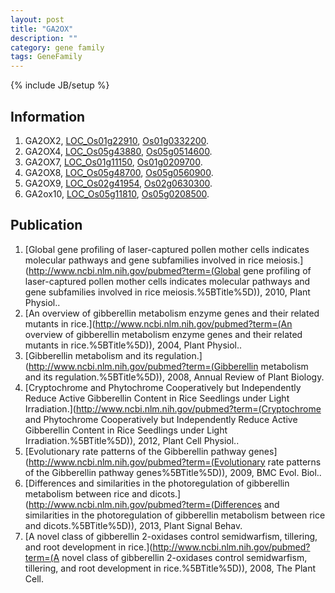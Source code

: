 ```yaml
---
layout: post
title: "GA2OX"
description: ""
category: gene family
tags: GeneFamily
---
```

{% include JB/setup %}

## Information
1. GA2OX2, [LOC_Os01g22910](http://rice.plantbiology.msu.edu/cgi-bin/ORF_infopage.cgi?orf=LOC_Os01g22910), [Os01g0332200](http://rapdb.dna.affrc.go.jp/viewer/gbrowse_details/irgsp1?name=Os01g0332200).
2. GA2OX4, [LOC_Os05g43880](http://rice.plantbiology.msu.edu/cgi-bin/ORF_infopage.cgi?orf=LOC_Os05g43880), [Os05g0514600](http://rapdb.dna.affrc.go.jp/viewer/gbrowse_details/irgsp1?name=Os05g0514600).
3. GA2OX7, [LOC_Os01g11150](http://rice.plantbiology.msu.edu/cgi-bin/ORF_infopage.cgi?orf=LOC_Os01g11150), [Os01g0209700](http://rapdb.dna.affrc.go.jp/viewer/gbrowse_details/irgsp1?name=Os01g0209700).
4. GA2OX8, [LOC_Os05g48700](http://rice.plantbiology.msu.edu/cgi-bin/ORF_infopage.cgi?orf=LOC_Os05g48700), [Os05g0560900](http://rapdb.dna.affrc.go.jp/viewer/gbrowse_details/irgsp1?name=Os05g0560900).
5. GA2OX9, [LOC_Os02g41954](http://rice.plantbiology.msu.edu/cgi-bin/ORF_infopage.cgi?orf=LOC_Os02g41954), [Os02g0630300](http://rapdb.dna.affrc.go.jp/viewer/gbrowse_details/irgsp1?name=Os02g0630300).
6. GA2ox10, [LOC_Os05g11810](http://rice.plantbiology.msu.edu/cgi-bin/ORF_infopage.cgi?orf=LOC_Os05g11810), [Os05g0208500](http://rapdb.dna.affrc.go.jp/viewer/gbrowse_details/irgsp1?name=Os05g0208500).

## Publication
1. [Global gene profiling of laser-captured pollen mother cells indicates molecular pathways and gene subfamilies involved in rice meiosis.](http://www.ncbi.nlm.nih.gov/pubmed?term=(Global gene profiling of laser-captured pollen mother cells indicates molecular pathways and gene subfamilies involved in rice meiosis.%5BTitle%5D)), 2010, Plant Physiol..
2. [An overview of gibberellin metabolism enzyme genes and their related mutants in rice.](http://www.ncbi.nlm.nih.gov/pubmed?term=(An overview of gibberellin metabolism enzyme genes and their related mutants in rice.%5BTitle%5D)), 2004, Plant Physiol..
3. [Gibberellin metabolism and its regulation.](http://www.ncbi.nlm.nih.gov/pubmed?term=(Gibberellin metabolism and its regulation.%5BTitle%5D)), 2008, Annual Review of Plant Biology.
4. [Cryptochrome and Phytochrome Cooperatively but Independently Reduce Active Gibberellin Content in Rice Seedlings under Light Irradiation.](http://www.ncbi.nlm.nih.gov/pubmed?term=(Cryptochrome and Phytochrome Cooperatively but Independently Reduce Active Gibberellin Content in Rice Seedlings under Light Irradiation.%5BTitle%5D)), 2012, Plant Cell Physiol..
5. [Evolutionary rate patterns of the Gibberellin pathway genes](http://www.ncbi.nlm.nih.gov/pubmed?term=(Evolutionary rate patterns of the Gibberellin pathway genes%5BTitle%5D)), 2009, BMC Evol. Biol..
6. [Differences and similarities in the photoregulation of gibberellin metabolism between rice and dicots.](http://www.ncbi.nlm.nih.gov/pubmed?term=(Differences and similarities in the photoregulation of gibberellin metabolism between rice and dicots.%5BTitle%5D)), 2013, Plant Signal Behav.
7. [A novel class of gibberellin 2-oxidases control semidwarfism, tillering, and root development in rice.](http://www.ncbi.nlm.nih.gov/pubmed?term=(A novel class of gibberellin 2-oxidases control semidwarfism, tillering, and root development in rice.%5BTitle%5D)), 2008, The Plant Cell.



